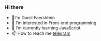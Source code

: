 ### Hi there

- 👋I’m Daniil Faershtein
- 👀 I’m interested in Front-end programming
- 🌱 I’m currently learning JavaScript
- 📫 How to reach me [telegram](https://t.me/faershtein1337)

<!---
boblon12/boblon12 is a ✨ special ✨ repository because its `README.md` (this file) appears on your GitHub profile.
You can click the Preview link to take a look at your changes.
--->
